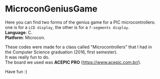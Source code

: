 # MicroconGeniusGame
Here you can find two forms of the genius game for a PIC microcontrollers: one is for a `LCD display`, the other is for a `7-segments display`.  
__Language__: C.  
__Platform__: Microcon.

These codes were made for a class called "Microcontrollers" that I had in the Computer Science graduation (2016, first semester).  
It was really fun to do.  
The board we used was __ACEPIC PRO__ (https://www.acepic.com.br/).

Have fun :)
